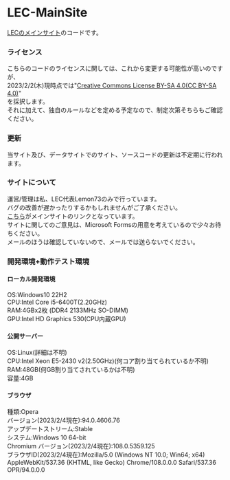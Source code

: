 # LEC-MainSite
[LECのメインサイト][lec-main]のコードです。

### ライセンス
こちらのコードのライセンスに関しては、これから変更する可能性が高いのですが、<br>
2023/2/2(木)現時点では"[Creative Commons License BY-SA 4.0(CC BY-SA 4.0)](https://creativecommons.org/licenses/by-sa/4.0/deed.ja)"<br>
を採択します。<br>
それに加えて、独自のルールなどを定める予定なので、制定次第そちらもご確認ください。

### 更新
当サイト及び、データサイトでのサイト、ソースコードの更新は不定期に行われます。

### サイトについて
運営/管理は私、LEC代表Lemon73のみで行っています。<br>
バグの改善が遅かったりするかもしれませんがご了承ください。<br>
[こちら][lec-main]がメインサイトのリンクとなっています。<br>
サイトに関してのご意見は、Microsoft Formsの用意を考えているので少々お待ちください。<br>
メールのほうは確認していないので、メールでは送らないでください。

[lec-main]: http://lec.starfree.jp

### 開発環境+動作テスト環境
#### ローカル開発環境
OS:Windows10 22H2<br>
CPU:Intel Core i5-6400T(2.20GHz)<br>
RAM:4GBx2枚 (DDR4 2133MHz SO-DIMM)<br>
GPU:Intel HD Graphics 530(CPU内蔵GPU)<br>
#### 公開サーバー
OS:Linux(詳細は不明)<br>
CPU:Intel Xeon E5-2430 v2(2.50GHz)(何コア割り当てられているか不明)<br>
RAM:48GB(何GB割り当てされているかは不明)<br>
容量:4GB<br>
#### ブラウザ
種類:Opera<br>
バージョン(2023/2/4現在):94.0.4606.76<br>
アップデートストリーム:Stable<br>
システム:Windows 10 64-bit<br>
Chromium バージョン(2023/2/4現在):108.0.5359.125<br>
ブラウザID(2023/2/4現在):Mozilla/5.0 (Windows NT 10.0; Win64; x64) AppleWebKit/537.36 (KHTML, like Gecko) Chrome/108.0.0.0 Safari/537.36 OPR/94.0.0.0<br>
